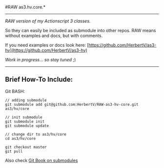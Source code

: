 #RAW as3.hv.core.*

-----------------------------------

*RAW version of my Actionscript 3 classes.*

So they can easily be included as submodule into other repos.
RAW means without examples and docs, but with comments.  

If you need examples or docs look here:
[https://github.com/HerbertV/as3-hv](https://github.com/HerbertV/as3-hv)

*Work in progress... so stay tuned* ;)

-----------------------------------


## Brief How-To Include:


Git BASH:

	// adding submodule
	git submodule add git@github.com:HerbertV/RAW-as3-hv-core.git as3/hv/core

	// init submodule
	git submodule init
	git submodule update

	// change dir to as3/hv/core
	cd as3/hv/core
	
	git checkout master
	git pull


Also check [Git Book on submodules](http://book.git-scm.com/5_submodules.html)
